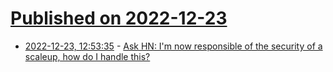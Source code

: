 # [Published on 2022-12-23](index.md)

* [2022-12-23, 12:53:35](https://news.ycombinator.com/item?id=34105249) - [Ask HN: I'm now responsible of the security of a scaleup, how do I handle this?](https://news.ycombinator.com/item?id=34105249)

